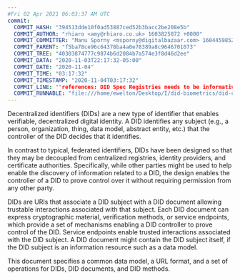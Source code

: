 ```yaml
---
#Fri 02 Apr 2021 06:03:37 AM UTC
commit:
  COMMIT_HASH: "394513dde10f0ad53887ced52b3bacc2be208e5b"
  COMMIT_AUTHOR: "rhiaro <amy@rhiaro.co.uk> 1603825872 +0000"
  COMMIT_COMMITTER: "Manu Sporny <msporny@digitalbazaar.com> 1604459852 -0500"
  COMMIT_PARENT: "f5ba78ce96c64378ba4a0e78389a8c9646701073"
  COMMIT_TREE: "40303874777c9874b6d2084b7a574e3f8d46d2ee"
  COMMIT_DATA: "2020-11-03T22:17:32-05:00"
  COMMIT_DATE: "2020-11-04"
  COMMIT_TIME: "03:17:32"
  COMMIT_TIMESTAMP: "2020-11-04T03:17:32"
  COMMIT_LINE: ""references: DID Spec Registries needs to be informativeCOMMA not rec-trackCOMMA #403"
  COMMIT_RUNNABLE: "file:///home/ewelton/Desktop/I/did-biometrics/did-core-dataset/analysis/gitinfo/394513dde10f0ad53887ced52b3bacc2be208e5b/snapshot/index.html"
---
```


<section id="abstract">
<p>
<a>Decentralized identifiers</a> (DIDs) are a new type of identifier that
enables verifiable, decentralized digital identity. A <a>DID</a> identifies any
subject (e.g., a person, organization, thing, data model, abstract entity, etc.)
that the controller of the <a>DID</a> decides that it identifies.

In contrast to typical, federated identifiers, DIDs have been designed
so that they may be decoupled from centralized registries, identity providers,
and certificate authorities. Specifically, while other parties might be used
to help enable the discovery of information related to a <a>DID</a>,
the design enables the controller of a <a>DID</a> to prove control over it
without requiring permission from any other party.

<a>DID</a>s are URIs that associate a <a>DID subject</a> with a <a>DID
document</a> allowing trustable interactions associated with that subject.
Each <a>DID document</a> can express cryptographic material, verification
methods, or <a>service endpoints</a>, which provide a set of mechanisms
enabling a <a>DID controller</a> to prove control of the <a>DID</a>.
<a>Service endpoints</a> enable trusted interactions associated with the
<a>DID subject</a>. A <a>DID document</a> might contain the <a>DID subject</a>
itself, if the <a>DID subject</a> is an information resource such as a data model.
    </p>
<p>
This document specifies a common data model, a URL format, and a set of
operations for <a>DIDs</a>, <a>DID documents</a>, and <a>DID methods</a>.
    </p>
</section>
